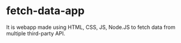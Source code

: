 # fetch-data-app
It is webapp made using HTML, CSS, JS, Node.JS to fetch data from multiple third-party API.
